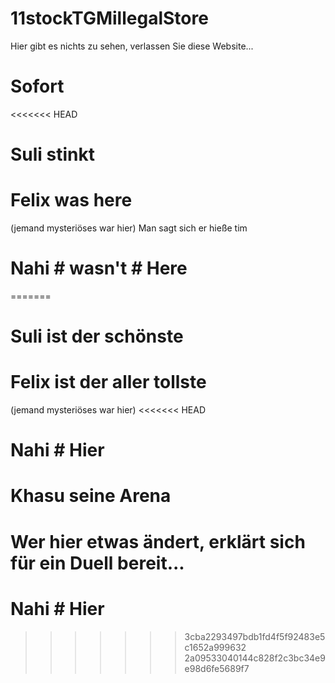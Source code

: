 # 11stockTGMillegalStore
Hier gibt es nichts zu sehen, verlassen Sie diese Website...
# Sofort
<<<<<<< HEAD
# Suli stinkt
# Felix was here
(jemand mysteriöses war hier) Man sagt sich er hieße tim
# Nahi # wasn't # Here 
=======
# Suli ist der schönste
# Felix ist der aller tollste
(jemand mysteriöses war hier)
<<<<<<< HEAD
# Nahi # Hier #
# Khasu seine Arena 
  Wer hier etwas ändert, erklärt sich für ein Duell bereit...
=======
# Nahi # Hier 
>>>>>>> 3cba2293497bdb1fd4f5f92483e5c1652a999632
>>>>>>> 2a09533040144c828f2c3bc34e9e98d6fe5689f7
